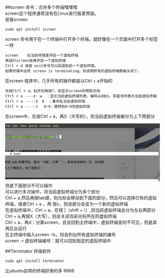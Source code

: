 ##screen 命令：合并多个终端嘿嘿嘿    
screen这个程序通常没有在Linux发行版里预装。  
安装screen

	sudo apt install screen
screen 命令用于在一个终端中打开多个终端，就好像在一个页面中打开多个标签一样

	screen    在当前终端里开启一个虚拟终端
	再运行screen会再开启一个虚拟终端
	Ctrl + d 或者 exit命令可以回退到前一个虚拟终端。
	如果终端中出现 screen is terminating。则说明所有的虚拟终端都被关闭了。

在screen 程序中，几乎所有的操作都是以Ctrl + a开始的

	先按Ctrl + a，松开后再按?，则显示screen的帮助文档
	Ctrl + a ----》  w  ：显示当前虚拟终端列表，编号从0到n，带星号的表示当前虚拟终端
	Ctrl + a  ----》  A  ：重命名当前虚拟终端
	Ctrl + a -----》  0~9：跳转到0~9号虚拟终端
在screen中，先按Ctrl + a，再S（大写的），则当前虚拟终端被分为上下两部分

![avatar](img\ttt.png)  
但是下面部分不可以操作  
可以进行多次操作，将当前虚拟终端分为多个部分  
Ctrl + a,然后再按tab键，则光标会移动到下面的部分，然后可以选择已有的虚拟终端，或者Ctrl + a ，再 按c，则该部分会变为一个新的虚拟终端   
在虚拟终端中，Ctrl + a，在按 |（shift + \）,则当前虚拟终端会分为左右两部分      
Ctrl + a,再按X（大写），则会关闭当前光标所在的虚拟终端   
Ctrl + a，再d：分离screen，且会回到主终端中，虚拟终端变的不可见，但是其再后台运行     
在主终端中输入screen -ls，则会列出所有虚拟终端的编号  
screen -r 虚拟终端编号：就可以回到指定的虚拟终端中


##Terminator 终端软件

	sudo apt install terminator
比ubuntu自带的终端好用的多
6666

